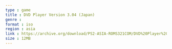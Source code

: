 ```yaml
---
type : game
title : DVD Player Version 3.04 (Japan)
genre : 
format : iso
region : asia
link : https://archive.org/download/PS2-ASIA-ROMS321COM/DVD%20Player%20Version%203.04%20%28Japan%29.7z
size : 12MB
---
```

